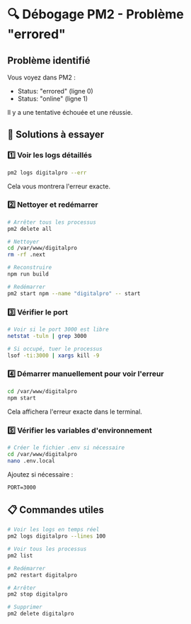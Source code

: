 # 🔍 Débogage PM2 - Problème "errored"

## Problème identifié
Vous voyez dans PM2 :
- Status: "errored" (ligne 0)
- Status: "online" (ligne 1)

Il y a une tentative échouée et une réussie.

## 🔧 Solutions à essayer

### 1️⃣ Voir les logs détaillés
```bash
pm2 logs digitalpro --err
```

Cela vous montrera l'erreur exacte.

### 2️⃣ Nettoyer et redémarrer
```bash
# Arrêter tous les processus
pm2 delete all

# Nettoyer
cd /var/www/digitalpro
rm -rf .next

# Reconstruire
npm run build

# Redémarrer
pm2 start npm --name "digitalpro" -- start
```

### 3️⃣ Vérifier le port
```bash
# Voir si le port 3000 est libre
netstat -tuln | grep 3000

# Si occupé, tuer le processus
lsof -ti:3000 | xargs kill -9
```

### 4️⃣ Démarrer manuellement pour voir l'erreur
```bash
cd /var/www/digitalpro
npm start
```
Cela affichera l'erreur exacte dans le terminal.

### 5️⃣ Vérifier les variables d'environnement
```bash
# Créer le fichier .env si nécessaire
cd /var/www/digitalpro
nano .env.local
```

Ajoutez si nécessaire :
```
PORT=3000
```

## 📋 Commandes utiles

```bash
# Voir les logs en temps réel
pm2 logs digitalpro --lines 100

# Voir tous les processus
pm2 list

# Redémarrer
pm2 restart digitalpro

# Arrêter
pm2 stop digitalpro

# Supprimer
pm2 delete digitalpro
```

